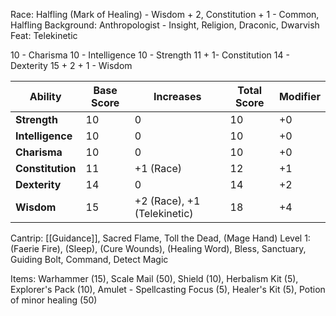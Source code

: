 Race: Halfling (Mark of Healing) - Wisdom + 2, Constitution + 1 - Common, Halfling
Background: Anthropologist - Insight, Religion, Draconic, Dwarvish
Feat: Telekinetic

10 - Charisma
10 - Intelligence
10 - Strength
11 + 1- Constitution
14 - Dexterity
15 + 2 + 1 - Wisdom

| Ability          | Base Score | Increases                   | Total Score | Modifier |
| ------------ | ---------- | --------------------------- | ----------- | -------- |
| **Strength**     | 10         | 0                           | 10          | +0       |
| **Intelligence** | 10         | 0                           | 10          | +0       |
| **Charisma**     | 10         | 0                           | 10          | +0       |
| **Constitution** | 11         | +1 (Race)                   | 12          | +1       |
| **Dexterity**    | 14         | 0                           | 14          | +2       |
| **Wisdom**       | 15         | +2 (Race), +1 (Telekinetic) | 18          | +4       |


Cantrip: [[Guidance]], Sacred Flame, Toll the Dead, (Mage Hand)
Level 1: (Faerie Fire), (Sleep), (Cure Wounds), (Healing Word), Bless, Sanctuary, Guiding Bolt, Command, Detect Magic

Items: Warhammer (15), Scale Mail (50), Shield (10), Herbalism Kit (5), Explorer's Pack (10), Amulet - Spellcasting Focus (5), Healer's Kit (5), Potion of minor healing (50)